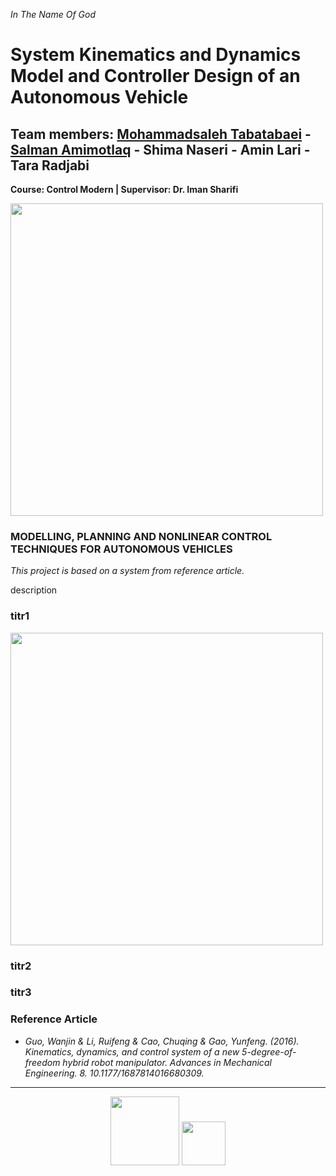  
<i> In The Name Of God </i> 

# System Kinematics and Dynamics Model and Controller Design of an Autonomous Vehicle

## Team members: [Mohammadsaleh Tabatabaei](http://github.com/seyedsaleh) - [Salman Amimotlaq](http://github.com/SMotlaq) - Shima Naseri - Amin Lari - Tara Radjabi

**Course: Control Modern | Supervisor: Dr. Iman Sharifi**

<p> <img src="https://user-images.githubusercontent.com/55730628/140566491-4e9c8b46-d6b5-4d54-8ff0-d58420be90c1.png" width="500"> </p> 
 

### MODELLING, PLANNING AND NONLINEAR CONTROL TECHNIQUES FOR AUTONOMOUS VEHICLES

*This project is based on a system from reference article.*

description


### titr1
<p> <img src="https://user-images.githubusercontent.com/47852354/139436433-2c078e1f-9559-4b4c-acc7-679acafc12a0.JPG" width="500"> </p> 

### titr2

### titr3


### Reference Article
- *Guo, Wanjin & Li, Ruifeng & Cao, Chuqing & Gao, Yunfeng. (2016). Kinematics, dynamics, and control system of a new 5-degree-of-freedom hybrid robot manipulator. Advances in Mechanical Engineering. 8. 10.1177/1687814016680309.* 



---
<div align="center">
<p>
 <img src="https://user-images.githubusercontent.com/47852354/138564509-b5dffb4e-f48b-4db5-b8a4-1385ef2b22c8.png" width="110">
 <img src="https://user-images.githubusercontent.com/47852354/138607395-e18bfc7a-204c-495a-914f-bd5cf8436ca4.jpg" width="70">
</p>
</div>

